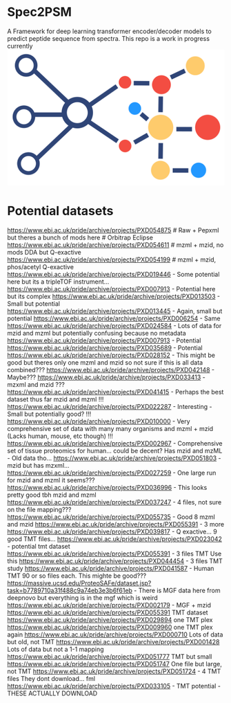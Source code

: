 # Spec2PSM

A Framework for deep learning transformer encoder/decoder models to predict peptide sequence from spectra. 
This repo is a work in progress currently
![logo](static/spec2PSM.png)


# Potential datasets
https://www.ebi.ac.uk/pride/archive/projects/PXD054875 # Raw + Pepxml but theres a bunch of mods here # Orbitrap Eclipse
https://www.ebi.ac.uk/pride/archive/projects/PXD054611 # mzml + mzid, no mods DDA but Q-exactive
https://www.ebi.ac.uk/pride/archive/projects/PXD054199 # mzml + mzid, phos/acetyl Q-exactive
https://www.ebi.ac.uk/pride/archive/projects/PXD019446 - Some potential here but its a tripleTOF instrument...
https://www.ebi.ac.uk/pride/archive/projects/PXD007913 - Potential here but its complex
https://www.ebi.ac.uk/pride/archive/projects/PXD013503 - Small but potential
https://www.ebi.ac.uk/pride/archive/projects/PXD013445 - Again, small but potential
https://www.ebi.ac.uk/pride/archive/projects/PXD006254 - Same
https://www.ebi.ac.uk/pride/archive/projects/PXD024584 - Lots of data for mzid and mzml but potentially confusing because no metadata
https://www.ebi.ac.uk/pride/archive/projects/PXD007913 - Potential
https://www.ebi.ac.uk/pride/archive/projects/PXD035689 - Potential
https://www.ebi.ac.uk/pride/archive/projects/PXD028152 - This might be good but theres only one mzml and mzid so not sure if this is all data combined???
https://www.ebi.ac.uk/pride/archive/projects/PXD042148 - Maybe???
https://www.ebi.ac.uk/pride/archive/projects/PXD033413 - mzxml and mzid ???
https://www.ebi.ac.uk/pride/archive/projects/PXD041415 - Perhaps the best dataset thus far mzid and mzml !!!
https://www.ebi.ac.uk/pride/archive/projects/PXD022287 - Interesting - Small but potentially good? !!!
https://www.ebi.ac.uk/pride/archive/projects/PXD010000 - Very comprehensive set of data with many many organisms and mzml + mzid (Lacks human, mouse, etc though) !!!
https://www.ebi.ac.uk/pride/archive/projects/PXD002967 - Comprehensive set of tissue proteomics for human... could be decent? Has mzid and mzML - Old data tho...
https://www.ebi.ac.uk/pride/archive/projects/PXD051803 - mzid but has mzxml...
https://www.ebi.ac.uk/pride/archive/projects/PXD027259 - One large run for mzid and mzml it seems???
https://www.ebi.ac.uk/pride/archive/projects/PXD036996 - This looks pretty good tbh mzid and mzml
https://www.ebi.ac.uk/pride/archive/projects/PXD037247 - 4 files, not sure on the file mapping???
https://www.ebi.ac.uk/pride/archive/projects/PXD055735 - Good 8 mzml and mzid
https://www.ebi.ac.uk/pride/archive/projects/PXD055391 - 3 more
https://www.ebi.ac.uk/pride/archive/projects/PXD039817 - Q exactive... 9 good TMT files...
https://www.ebi.ac.uk/pride/archive/projects/PXD023042 - potential tmt dataset
https://www.ebi.ac.uk/pride/archive/projects/PXD055391 - 3 files TMT Use this
https://www.ebi.ac.uk/pride/archive/projects/PXD044454 - 3 files TMT study
https://www.ebi.ac.uk/pride/archive/projects/PXD041587 - Human TMT 90 or so files each. This mighte be good???
https://massive.ucsd.edu/ProteoSAFe/dataset.jsp?task=b7789710a31f488c9a74eb3e3b6f61eb - There is MGF data here from deepnovo but everything is in the mgf which is weird
https://www.ebi.ac.uk/pride/archive/projects/PXD002179 - MGF + mzid
https://www.ebi.ac.uk/pride/archive/projects/PXD055391 TMT dataset 
https://www.ebi.ac.uk/pride/archive/projects/PXD029894 one TMT plex
https://www.ebi.ac.uk/pride/archive/projects/PXD009960 one TMT plex again 
https://www.ebi.ac.uk/pride/archive/projects/PXD000710 Lots of data but old, not TMT
https://www.ebi.ac.uk/pride/archive/projects/PXD001428 Lots of data but not a 1-1 mapping
https://www.ebi.ac.uk/pride/archive/projects/PXD051777 TMT but small
https://www.ebi.ac.uk/pride/archive/projects/PXD051747 One file but large, not TMT
https://www.ebi.ac.uk/pride/archive/projects/PXD051724 - 4 TMT files They dont download... fml
https://www.ebi.ac.uk/pride/archive/projects/PXD033105 - TMT potential - THESE ACTUALLY DOWNLOAD
